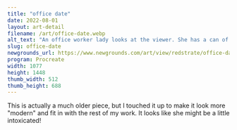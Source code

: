 ```yaml
---
title: "office date"
date: 2022-08-01
layout: art-detail
filename: /art/office-date.webp
alt_text: "An office worker lady looks at the viewer. She has a can of a non-descript drink in one hand, and another one underneath her thigh.She is wearing an unbuttoned collared shirt, and a short black shirt. She's in a red booth, and in front of a table. An incandescent light is flooding the room with an orange glow."
slug: office-date
newgrounds_url: https://www.newgrounds.com/art/view/redstrate/office-date
program: Procreate
width: 1077
height: 1448
thumb_width: 512
thumb_height: 688
---
```

This is actually a much older piece, but I touched it up to make it look more "modern" and fit in with the rest of my work. It looks like she might be a little intoxicated!
